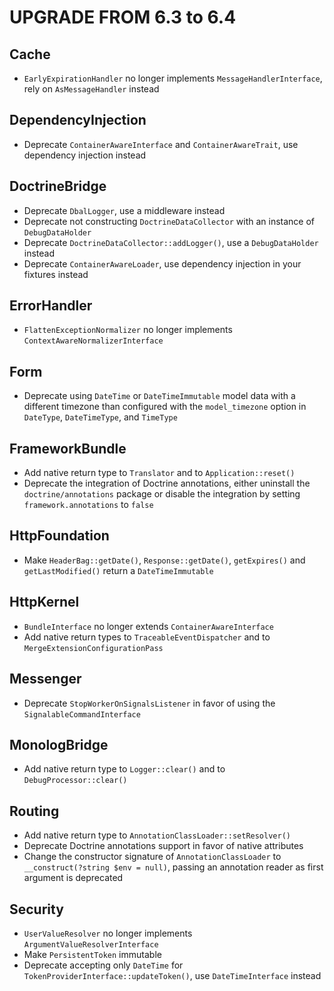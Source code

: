 UPGRADE FROM 6.3 to 6.4
=======================

Cache
-----

 * `EarlyExpirationHandler` no longer implements `MessageHandlerInterface`, rely on `AsMessageHandler` instead

DependencyInjection
-------------------

 * Deprecate `ContainerAwareInterface` and `ContainerAwareTrait`, use dependency injection instead

DoctrineBridge
--------------

 * Deprecate `DbalLogger`, use a middleware instead
 * Deprecate not constructing `DoctrineDataCollector` with an instance of `DebugDataHolder`
 * Deprecate `DoctrineDataCollector::addLogger()`, use a `DebugDataHolder` instead
 * Deprecate `ContainerAwareLoader`, use dependency injection in your fixtures instead

ErrorHandler
------------

 * `FlattenExceptionNormalizer` no longer implements `ContextAwareNormalizerInterface`

Form
----

 * Deprecate using `DateTime` or `DateTimeImmutable` model data with a different timezone than configured with the
   `model_timezone` option in `DateType`, `DateTimeType`, and `TimeType`

FrameworkBundle
---------------

 * Add native return type to `Translator` and to `Application::reset()`
 * Deprecate the integration of Doctrine annotations, either uninstall the `doctrine/annotations` package or disable
   the integration by setting `framework.annotations` to `false`

HttpFoundation
--------------

 * Make `HeaderBag::getDate()`, `Response::getDate()`, `getExpires()` and `getLastModified()` return a `DateTimeImmutable`

HttpKernel
----------

 * `BundleInterface` no longer extends `ContainerAwareInterface`
 * Add native return types to `TraceableEventDispatcher` and to `MergeExtensionConfigurationPass`

Messenger
---------

 * Deprecate `StopWorkerOnSignalsListener` in favor of using the `SignalableCommandInterface`

MonologBridge
-------------

 * Add native return type to `Logger::clear()` and to `DebugProcessor::clear()`

Routing
-------

 * Add native return type to `AnnotationClassLoader::setResolver()`
 * Deprecate Doctrine annotations support in favor of native attributes
 * Change the constructor signature of `AnnotationClassLoader` to `__construct(?string $env = null)`, passing an annotation reader as first argument is deprecated

Security
--------

 * `UserValueResolver` no longer implements `ArgumentValueResolverInterface`
 * Make `PersistentToken` immutable
 * Deprecate accepting only `DateTime` for `TokenProviderInterface::updateToken()`, use `DateTimeInterface` instead
